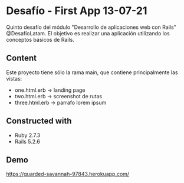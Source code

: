 # Desafío - First App 13-07-21

Quinto desafío del módulo "Desarrollo de aplicaciones web con Rails" @DesafíoLatam. El objetivo es realizar una aplicación utilizando los conceptos básicos de Rails.

## Content

Este proyecto tiene sólo la rama main, que contiene principalmente las vistas:
* one.html.erb -> landing page 
* two.html.erb -> screenshot de rutas
* three.html.erb -> parrafo lorem ipsum

## Constructed with
* Ruby 2.7.3
* Rails 5.2.6

## Demo
https://guarded-savannah-97843.herokuapp.com/
